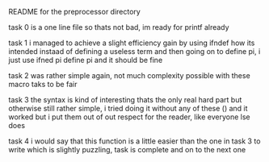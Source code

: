 README for the preprocessor directory

task 0 is a one line file so thats not bad, im ready for printf already

task 1 i managed to achieve a slight efficiency gain by using ifndef how its intended instaad of defining a useless term and then going on to define pi, i just use ifned pi define pi and it should be fine

task 2 was rather simple again, not much complexity possible with these macro taks to be fair

task 3 the syntax is kind of interesting thats the only real hard part but otherwise still rather simple, i tried doing it without any of these () and it worked but i put them out of out respect for the reader, like everyone lse does

task 4 i would say that this function is a little easier than the one in task 3 to write which is slightly puzzling, task is complete and on to the next one